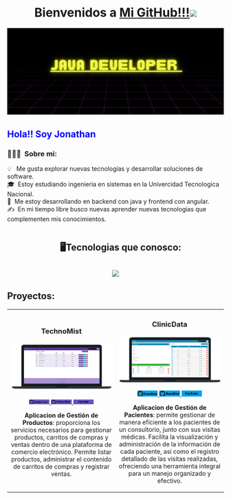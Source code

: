 
<h1 align="center">Bienvenidos a <a href="https://github.com/Jonathan-Romano">Mi GitHub!!!<a><img src="https://user-images.githubusercontent.com/73097560/115834477-dbab4500-a447-11eb-908a-139a6edaec5c.gif"></h1>

![Banner](https://raw.githubusercontent.com/Jonathan-Romano/Jonathan-Romano/master/assets/banner.jpg)

<h2 style="Color: blue;">Hola!! Soy Jonathan</h2>


### 👨🏻‍💻 &nbsp;Sobre mi:

💡 &nbsp; Me gusta explorar nuevas tecnologías y desarrollar soluciones de software.\
🎓 &nbsp;Estoy estudiando ingenieria en sistemas en la Univercidad Tecnologica Nacional.\
🌱 &nbsp;Me estoy desarrollando en backend con java y frontend con angular.\
✍️ &nbsp;En mi tiempo libre busco nuevas aprender nuevas tecnologias que complementen mis conocimientos.


<!--h1 without bottom border-->
<div id="user-content-toc">
  <ul align="center">
    <summary><h2 style="display: inline-block">🖥Tecnologias que conosco:</h2></summary>
  </ul>
</div>
<!--tech stack icons-->
<p align="center">
  <a href="https://skillicons.dev">
    <img src="https://skillicons.dev/icons?i=java,spring,hibernate,mysql,docker,css,html,bootstrap,angular,c,js,typescript,vscode,eclipse,idea,postman,github,netlify,nodejs&perline=7" />
  </a>
</p>

## Proyectos:
<table>
<tr>
<td width="50%">
<h3 align= "center">TechnoMist</h3>
<div align="center">
<a href="https://github.com/Jonathan-Romano/TechnoMist-Back-End" target="_blank"><img src="https://github.com/Jonathan-Romano/Jonathan-Romano/blob/main/assets/TechnoMist.png" width="400" alt="Curso básico android"></a>
<p>
<a href="https://github.com/Jonathan-Romano/TechnoMist-Front-End" target="_blank">
<img style="width: 20%; height: auto;" src="https://github.com/Jonathan-Romano/Jonathan-Romano/blob/main/assets/codigo-front.jpg">
</a>
<a href="https://github.com/Jonathan-Romano/TechnoMist-Back-End" target="_blank">
<img style="width: 20%; height: auto;" src="https://github.com/Jonathan-Romano/Jonathan-Romano/blob/main/assets/codigo-back.jpg">
</a>
<a href="https://www.youtube.com/watch?v=O1oEGcQJSn0" target="_blank">
<img style="width: 20%; height: auto;" src="https://github.com/Jonathan-Romano/Jonathan-Romano/blob/main/assets/youtube.jpg">
</a>
</p>
<p><strong>Aplicacion de Gestión de Productos</strong>: proporciona los servicios necesarios para gestionar productos, carritos de compras y ventas dentro de una plataforma de comercio electrónico. Permite listar productos, administrar el contenido de carritos de compras y registrar ventas.</p>
</div>
  
</td>

<td width="50%">
<h3 align="center">ClinicData</h3>
<div align="center">
<a href="https://github.com/Jonathan-Romano/TechnoMist-Back-End" target="_blank"><img src="https://github.com/Jonathan-Romano/Jonathan-Romano/blob/main/assets/ClinicData.png" width="400" alt="Curso básico android"></a>
<p>
<a href="https://github.com/Jonathan-Romano/ClinicData-Front-End" target="_blank">
<img style="width: 20%; height: auto;" src="https://github.com/Jonathan-Romano/Jonathan-Romano/blob/main/assets/ClinicData/ClinicData-FrontEnd.jpg">
</a>
<a href="https://github.com/Jonathan-Romano/ClinicData-Back-End" target="_blank">
<img style="width: 20%; height: auto;" src="https://github.com/Jonathan-Romano/Jonathan-Romano/blob/main/assets/ClinicData/ClinicData-BackEnd.jpg">
</a>
<a href="https://youtu.be/bWbOO4wpbRc" target="_blank">
<img style="width: 20%; height: auto;" src="https://github.com/Jonathan-Romano/Jonathan-Romano/blob/main/assets/ClinicData/ClinicData-YouTube.jpg">
</a>
</p>
<p><strong>Aplicacion de Gestión de Pacientes</strong>: permite gestionar de manera eficiente a los pacientes de un consultorio, junto con sus visitas médicas. Facilita la visualización y administración de la información de cada paciente, así como el registro detallado de las visitas realizadas, ofreciendo una herramienta integral para un manejo organizado y efectivo.</p>
</div>                                                             
</table>                                                                                 
</div>

<br>


